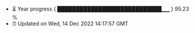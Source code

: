 - ⏳ Year progress { ████████████████████████████▁▁ } 95.23 %
- ⏰ Updated on Wed, 14 Dec 2022 14:17:57 GMT

